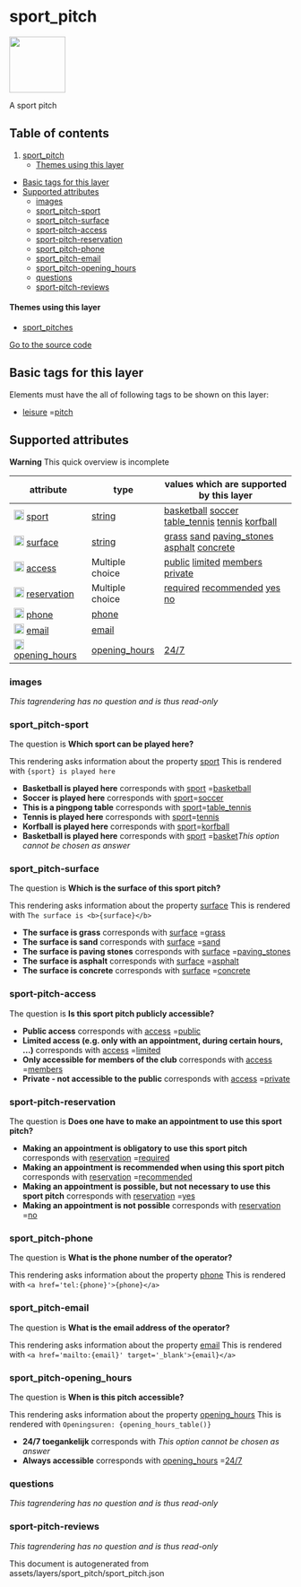sport_pitch
=============



<img src='https://mapcomplete.osm.be/./assets/layers/sport_pitch/sport_pitch.svg' height="100px"> 

A sport pitch

## Table of contents

1. [sport_pitch](#sport_pitch)
    * [Themes using this layer](#themes-using-this-layer)

- [Basic tags for this layer](#basic-tags-for-this-layer)
- [Supported attributes](#supported-attributes)
    + [images](#images)
    + [sport_pitch-sport](#sport_pitch-sport)
    + [sport_pitch-surface](#sport_pitch-surface)
    + [sport-pitch-access](#sport-pitch-access)
    + [sport-pitch-reservation](#sport-pitch-reservation)
    + [sport_pitch-phone](#sport_pitch-phone)
    + [sport_pitch-email](#sport_pitch-email)
    + [sport_pitch-opening_hours](#sport_pitch-opening_hours)
    + [questions](#questions)
    + [sport-pitch-reviews](#sport-pitch-reviews)

#### Themes using this layer

- [sport_pitches](https://mapcomplete.osm.be/sport_pitches)

[Go to the source code](../assets/layers/sport_pitch/sport_pitch.json)



Basic tags for this layer
---------------------------



Elements must have the all of following tags to be shown on this layer:

- <a href='https://wiki.openstreetmap.org/wiki/Key:leisure' target='_blank'>leisure</a>
  =<a href='https://wiki.openstreetmap.org/wiki/Tag:leisure%3Dpitch' target='_blank'>pitch</a>

Supported attributes
----------------------



**Warning** This quick overview is incomplete

attribute | type | values which are supported by this layer
----------- | ------ | ------------------------------------------
[<img src='https://mapcomplete.osm.be/assets/svg/statistics.svg' height='18px'>](https://taginfo.openstreetmap.org/keys/sport#values) [sport](https://wiki.openstreetmap.org/wiki/Key:sport) | [string](../SpecialInputElements.md#string) | [basketball](https://wiki.openstreetmap.org/wiki/Tag:sport%3Dbasketball) [soccer](https://wiki.openstreetmap.org/wiki/Tag:sport%3Dsoccer) [table_tennis](https://wiki.openstreetmap.org/wiki/Tag:sport%3Dtable_tennis) [tennis](https://wiki.openstreetmap.org/wiki/Tag:sport%3Dtennis) [korfball](https://wiki.openstreetmap.org/wiki/Tag:sport%3Dkorfball)
[<img src='https://mapcomplete.osm.be/assets/svg/statistics.svg' height='18px'>](https://taginfo.openstreetmap.org/keys/surface#values) [surface](https://wiki.openstreetmap.org/wiki/Key:surface) | [string](../SpecialInputElements.md#string) | [grass](https://wiki.openstreetmap.org/wiki/Tag:surface%3Dgrass) [sand](https://wiki.openstreetmap.org/wiki/Tag:surface%3Dsand) [paving_stones](https://wiki.openstreetmap.org/wiki/Tag:surface%3Dpaving_stones) [asphalt](https://wiki.openstreetmap.org/wiki/Tag:surface%3Dasphalt) [concrete](https://wiki.openstreetmap.org/wiki/Tag:surface%3Dconcrete)
[<img src='https://mapcomplete.osm.be/assets/svg/statistics.svg' height='18px'>](https://taginfo.openstreetmap.org/keys/access#values) [access](https://wiki.openstreetmap.org/wiki/Key:access) | Multiple choice | [public](https://wiki.openstreetmap.org/wiki/Tag:access%3Dpublic) [limited](https://wiki.openstreetmap.org/wiki/Tag:access%3Dlimited) [members](https://wiki.openstreetmap.org/wiki/Tag:access%3Dmembers) [private](https://wiki.openstreetmap.org/wiki/Tag:access%3Dprivate)
[<img src='https://mapcomplete.osm.be/assets/svg/statistics.svg' height='18px'>](https://taginfo.openstreetmap.org/keys/reservation#values) [reservation](https://wiki.openstreetmap.org/wiki/Key:reservation) | Multiple choice | [required](https://wiki.openstreetmap.org/wiki/Tag:reservation%3Drequired) [recommended](https://wiki.openstreetmap.org/wiki/Tag:reservation%3Drecommended) [yes](https://wiki.openstreetmap.org/wiki/Tag:reservation%3Dyes) [no](https://wiki.openstreetmap.org/wiki/Tag:reservation%3Dno)
[<img src='https://mapcomplete.osm.be/assets/svg/statistics.svg' height='18px'>](https://taginfo.openstreetmap.org/keys/phone#values) [phone](https://wiki.openstreetmap.org/wiki/Key:phone) | [phone](../SpecialInputElements.md#phone) |
[<img src='https://mapcomplete.osm.be/assets/svg/statistics.svg' height='18px'>](https://taginfo.openstreetmap.org/keys/email#values) [email](https://wiki.openstreetmap.org/wiki/Key:email) | [email](../SpecialInputElements.md#email) |
[<img src='https://mapcomplete.osm.be/assets/svg/statistics.svg' height='18px'>](https://taginfo.openstreetmap.org/keys/opening_hours#values) [opening_hours](https://wiki.openstreetmap.org/wiki/Key:opening_hours) | [opening_hours](../SpecialInputElements.md#opening_hours) | [24/7](https://wiki.openstreetmap.org/wiki/Tag:opening_hours%3D24/7)

### images

_This tagrendering has no question and is thus read-only_

### sport_pitch-sport

The question is **Which sport can be played here?**

This rendering asks information about the property  [sport](https://wiki.openstreetmap.org/wiki/Key:sport)
This is rendered with `{sport} is played here`

- **Basketball is played here** corresponds
  with <a href='https://wiki.openstreetmap.org/wiki/Key:sport' target='_blank'>sport</a>
  =<a href='https://wiki.openstreetmap.org/wiki/Tag:sport%3Dbasketball' target='_blank'>basketball</a>
- **Soccer is played here** corresponds with <a href='https://wiki.openstreetmap.org/wiki/Key:sport' target='_blank'>
  sport</a>=<a href='https://wiki.openstreetmap.org/wiki/Tag:sport%3Dsoccer' target='_blank'>soccer</a>
- **This is a pingpong table** corresponds with <a href='https://wiki.openstreetmap.org/wiki/Key:sport' target='_blank'>
  sport</a>=<a href='https://wiki.openstreetmap.org/wiki/Tag:sport%3Dtable_tennis' target='_blank'>table_tennis</a>
- **Tennis is played here** corresponds with <a href='https://wiki.openstreetmap.org/wiki/Key:sport' target='_blank'>
  sport</a>=<a href='https://wiki.openstreetmap.org/wiki/Tag:sport%3Dtennis' target='_blank'>tennis</a>
- **Korfball is played here** corresponds with <a href='https://wiki.openstreetmap.org/wiki/Key:sport' target='_blank'>
  sport</a>=<a href='https://wiki.openstreetmap.org/wiki/Tag:sport%3Dkorfball' target='_blank'>korfball</a>
- **Basketball is played here** corresponds
  with <a href='https://wiki.openstreetmap.org/wiki/Key:sport' target='_blank'>sport</a>
  =<a href='https://wiki.openstreetmap.org/wiki/Tag:sport%3Dbasket' target='_blank'>basket</a>_This option cannot be
  chosen as answer_

### sport_pitch-surface

The question is **Which is the surface of this sport pitch?**

This rendering asks information about the property  [surface](https://wiki.openstreetmap.org/wiki/Key:surface)
This is rendered with `The surface is <b>{surface}</b>`

- **The surface is <b>grass</b>** corresponds
  with <a href='https://wiki.openstreetmap.org/wiki/Key:surface' target='_blank'>surface</a>
  =<a href='https://wiki.openstreetmap.org/wiki/Tag:surface%3Dgrass' target='_blank'>grass</a>
- **The surface is <b>sand</b>** corresponds
  with <a href='https://wiki.openstreetmap.org/wiki/Key:surface' target='_blank'>surface</a>
  =<a href='https://wiki.openstreetmap.org/wiki/Tag:surface%3Dsand' target='_blank'>sand</a>
- **The surface is <b>paving stones</b>** corresponds
  with <a href='https://wiki.openstreetmap.org/wiki/Key:surface' target='_blank'>surface</a>
  =<a href='https://wiki.openstreetmap.org/wiki/Tag:surface%3Dpaving_stones' target='_blank'>paving_stones</a>
- **The surface is <b>asphalt</b>** corresponds
  with <a href='https://wiki.openstreetmap.org/wiki/Key:surface' target='_blank'>surface</a>
  =<a href='https://wiki.openstreetmap.org/wiki/Tag:surface%3Dasphalt' target='_blank'>asphalt</a>
- **The surface is <b>concrete</b>** corresponds
  with <a href='https://wiki.openstreetmap.org/wiki/Key:surface' target='_blank'>surface</a>
  =<a href='https://wiki.openstreetmap.org/wiki/Tag:surface%3Dconcrete' target='_blank'>concrete</a>

### sport-pitch-access

The question is **Is this sport pitch publicly accessible?**

- **Public access** corresponds with <a href='https://wiki.openstreetmap.org/wiki/Key:access' target='_blank'>access</a>
  =<a href='https://wiki.openstreetmap.org/wiki/Tag:access%3Dpublic' target='_blank'>public</a>
- **Limited access (e.g. only with an appointment, during certain hours, ...)** corresponds
  with <a href='https://wiki.openstreetmap.org/wiki/Key:access' target='_blank'>access</a>
  =<a href='https://wiki.openstreetmap.org/wiki/Tag:access%3Dlimited' target='_blank'>limited</a>
- **Only accessible for members of the club** corresponds
  with <a href='https://wiki.openstreetmap.org/wiki/Key:access' target='_blank'>access</a>
  =<a href='https://wiki.openstreetmap.org/wiki/Tag:access%3Dmembers' target='_blank'>members</a>
- **Private - not accessible to the public** corresponds
  with <a href='https://wiki.openstreetmap.org/wiki/Key:access' target='_blank'>access</a>
  =<a href='https://wiki.openstreetmap.org/wiki/Tag:access%3Dprivate' target='_blank'>private</a>

### sport-pitch-reservation

The question is **Does one have to make an appointment to use this sport pitch?**

- **Making an appointment is obligatory to use this sport pitch** corresponds
  with <a href='https://wiki.openstreetmap.org/wiki/Key:reservation' target='_blank'>reservation</a>
  =<a href='https://wiki.openstreetmap.org/wiki/Tag:reservation%3Drequired' target='_blank'>required</a>
- **Making an appointment is recommended when using this sport pitch** corresponds
  with <a href='https://wiki.openstreetmap.org/wiki/Key:reservation' target='_blank'>reservation</a>
  =<a href='https://wiki.openstreetmap.org/wiki/Tag:reservation%3Drecommended' target='_blank'>recommended</a>
- **Making an appointment is possible, but not necessary to use this sport pitch** corresponds
  with <a href='https://wiki.openstreetmap.org/wiki/Key:reservation' target='_blank'>reservation</a>
  =<a href='https://wiki.openstreetmap.org/wiki/Tag:reservation%3Dyes' target='_blank'>yes</a>
- **Making an appointment is not possible** corresponds
  with <a href='https://wiki.openstreetmap.org/wiki/Key:reservation' target='_blank'>reservation</a>
  =<a href='https://wiki.openstreetmap.org/wiki/Tag:reservation%3Dno' target='_blank'>no</a>

### sport_pitch-phone

The question is **What is the phone number of the operator?**

This rendering asks information about the property  [phone](https://wiki.openstreetmap.org/wiki/Key:phone)
This is rendered with `<a href='tel:{phone}'>{phone}</a>`

### sport_pitch-email

The question is **What is the email address of the operator?**

This rendering asks information about the property  [email](https://wiki.openstreetmap.org/wiki/Key:email)
This is rendered with `<a href='mailto:{email}' target='_blank'>{email}</a>`

### sport_pitch-opening_hours

The question is **When is this pitch accessible?**

This rendering asks information about the
property  [opening_hours](https://wiki.openstreetmap.org/wiki/Key:opening_hours)
This is rendered with `Openingsuren: {opening_hours_table()}`

- **24/7 toegankelijk** corresponds with _This option cannot be chosen as answer_
- **Always accessible** corresponds
  with <a href='https://wiki.openstreetmap.org/wiki/Key:opening_hours' target='_blank'>opening_hours</a>
  =<a href='https://wiki.openstreetmap.org/wiki/Tag:opening_hours%3D24/7' target='_blank'>24/7</a>

### questions

_This tagrendering has no question and is thus read-only_

### sport-pitch-reviews

_This tagrendering has no question and is thus read-only_

This document is autogenerated from assets/layers/sport_pitch/sport_pitch.json